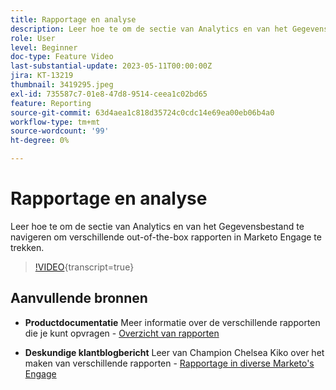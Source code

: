 ```yaml
---
title: Rapportage en analyse
description: Leer hoe te om de sectie van Analytics en van het Gegevensbestand te navigeren om verschillende out-of-the-box rapporten in Marketo Engage te trekken.
role: User
level: Beginner
doc-type: Feature Video
last-substantial-update: 2023-05-11T00:00:00Z
jira: KT-13219
thumbnail: 3419295.jpeg
exl-id: 735587c7-01e8-47d8-9514-ceea1c02bd65
feature: Reporting
source-git-commit: 63d4aea1c818d35724c0cdc14e69ea00eb06b4a0
workflow-type: tm+mt
source-wordcount: '99'
ht-degree: 0%

---
```


# Rapportage en analyse

Leer hoe te om de sectie van Analytics en van het Gegevensbestand te navigeren om verschillende out-of-the-box rapporten in Marketo Engage te trekken.

>[!VIDEO](https://video.tv.adobe.com/v/3419295/?learn=on){transcript=true}

## Aanvullende bronnen

* **Productdocumentatie**
Meer informatie over de verschillende rapporten die je kunt opvragen - [Overzicht van rapporten](https://experienceleague.adobe.com/docs/marketo/using/product-docs/reporting/reporting-overview.html?lang=en&amp;sdid=M7K4SLTS&amp;mv=email&amp;mv2=instreml)

* **Deskundige klantblogbericht**
Leer van Champion Chelsea Kiko over het maken van verschillende rapporten - [Rapportage in diverse Marketo&#39;s Engage](https://nation.marketo.com/t5/product-blogs/how-marketo-champion-chelsea-kiko-reports-in-various-marketo/ba-p/242627)
